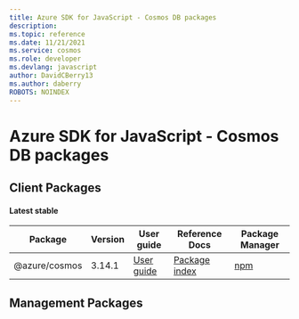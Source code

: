 ```yaml
---
title: Azure SDK for JavaScript - Cosmos DB packages
description: 
ms.topic: reference
ms.date: 11/21/2021
ms.service: cosmos
ms.role: developer
ms.devlang: javascript
author: DavidCBerry13
ms.author: daberry
ROBOTS: NOINDEX
---
```


# Azure SDK for JavaScript - Cosmos DB packages

## Client Packages

#### Latest stable

| Package               | Version          | User guide                           | Reference Docs                             | Package Manager                |
|-----------------------|------------------|--------------------------------------|--------------------------------------------|--------------------------------|
| @azure/cosmos  | 3.14.1 | [User guide](/javascript/sdk-demo/cosmos/latest-stable/azure-cosmos/readme.md)  | [Package index](/javascript/sdk-demo/cosmos/latest-stable/azure-cosmos)  | [npm](https://www.npmjs.com/package/@azure/cosmos) |

 

 


 



 


## Management Packages

 


 


 





 
